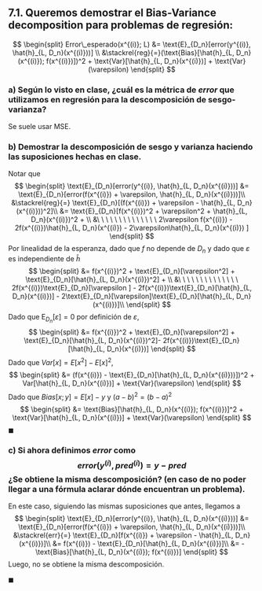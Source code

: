 
## 7.1. Queremos demostrar el Bias-Variance decomposition para problemas de regresión: 

$$
\begin{split}
Error\_esperado(x^{(i)}; L) 
    &= \text{E}_{D_n}[error(y^{(i)}, \hat{h}_{L, D_n}(x^{(i)}))] \\
    &\stackrel{reg}{=}(\text{Bias}[\hat{h}_{L, D_n}(x^{(i)}); f(x^{(i)})])^2 + \text{Var}[\hat{h}_{L, D_n}(x^{(i)})] + \text{Var}(\varepsilon)
\end{split}
$$

### a) Según lo visto en clase, ¿cuál es la métrica de $error$ que utilizamos en regresión para la descomposición de sesgo-varianza?

Se suele usar MSE.

### b) Demostrar la descomposición de sesgo y varianza haciendo las suposiciones hechas en clase.

Notar que
$$
\begin{split}
    \text{E}_{D_n}[error(y^{(i)}, \hat{h}_{L, D_n}(x^{(i)}))]
        &= \text{E}_{D_n}[error(f(x^{(i)}) + \varepsilon, \hat{h}_{L, D_n}(x^{(i)}))]\\
        &\stackrel{reg}{=} \text{E}_{D_n}[(f(x^{(i)}) + \varepsilon - \hat{h}_{L, D_n}(x^{(i)}))^2]\\
        &= \text{E}_{D_n}[f(x^{(i)})^2 + \varepsilon^2 + \hat{h}_{L, D_n}(x^{(i)})^2 + \\
        &\ \ \ \ \ \ \ \ \ \ \ \ \ \ 2\varepsilon f(x^{(i)}) - 2f(x^{(i)})\hat{h}_{L, D_n}(x^{(i)}) - 2\varepsilon\hat{h}_{L, D_n}(x^{(i)}) ]
\end{split}
$$
Por linealidad de la esperanza, dado que $f$ no depende de $D_n$ y dado que $\varepsilon$ es independiente de $\hat{h}$
$$
\begin{split}
        &= f(x^{(i)})^2 + \text{E}_{D_n}[\varepsilon^2] + \text{E}_{D_n}[\hat{h}_{L, D_n}(x^{(i)})^2] + \\
        &\ \ \ \ \ \ \ \ \ \ \ \ \ \ 2f(x^{(i)})\text{E}_{D_n}[\varepsilon ] - 2f(x^{(i)})\text{E}_{D_n}[\hat{h}_{L, D_n}(x^{(i)})] - 2\text{E}_{D_n}[\varepsilon]\text{E}_{D_n}[\hat{h}_{L, D_n}(x^{(i)})]\\
\end{split}  
$$
Dado que $\text{E}_{D_n}[\varepsilon] = 0$ por definición de $\varepsilon$, 
$$
\begin{split}
        &= f(x^{(i)})^2 + \text{E}_{D_n}[\varepsilon^2] + \text{E}_{D_n}[\hat{h}_{L, D_n}(x^{(i)})^2]- 2f(x^{(i)})\text{E}_{D_n}[\hat{h}_{L, D_n}(x^{(i)})]
\end{split}  
$$
Dado que $Var[x] = E[x^2] - E[x]^2$,
$$
\begin{split}
        &= (f(x^{(i)}) - \text{E}_{D_n}[\hat{h}_{L, D_n}(x^{(i)}))])^2  + Var[\hat{h}_{L, D_n}(x^{(i)})] + \text{Var}(\varepsilon)
\end{split}
$$
Dado que $Bias[x; y] = E[x] - y$ y $(a - b)^2 = (b - a)^2$
$$
\begin{split}
    &= \text{Bias}[\hat{h}_{L, D_n}(x^{(i)}); f(x^{(i)})]^2 + \text{Var}[\hat{h}_{L, D_n}(x^{(i)})] + \text{Var}(\varepsilon)
\end{split} 
$$
$\blacksquare$

### c) Si ahora definimos $error$ como $$error(y^{(i)}, pred^{(i)}) = y - pred$$ ¿Se obtiene la misma descomposición? (en caso de no poder llegar a una fórmula aclarar dónde encuentran un problema).

En este caso, siguiendo las mismas suposiciones que antes, llegamos a
$$
\begin{split}
    \text{E}_{D_n}[error(y^{(i)}, \hat{h}_{L, D_n}(x^{(i)}))]
        &= \text{E}_{D_n}[error(f(x^{(i)}) + \varepsilon, \hat{h}_{L, D_n}(x^{(i)}))]\\
        &\stackrel{err}{=} \text{E}_{D_n}[f(x^{(i)}) + \varepsilon - \hat{h}_{L, D_n}(x^{(i)})]\\
        &= f(x^{(i)}) - \text{E}_{D_n}[\hat{h}_{L, D_n}(x^{(i)})]\\
        &= -\text{Bias}[\hat{h}_{L, D_n}(x^{(i)}); f(x^{(i)})]
\end{split}
$$
Luego, no se obtiene la misma descomposición.

$\blacksquare$
